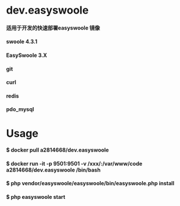 # dev.easyswoole

#### 适用于开发的快速部署easyswoole 镜像 
#### swoole 4.3.1 
#### EasySwoole 3.X 
#### git 
#### curl 
#### redis 
#### pdo_mysql

# Usage
#### $ docker pull a2814668/dev.easyswoole
#### $ docker run -it -p 9501:9501 -v /xxx/:/var/www/code a2814668/dev.easyswoole /bin/bash
#### $ php vendor/easyswoole/easyswoole/bin/easyswoole.php install
#### $ php easyswoole start
